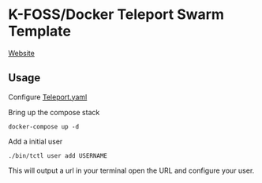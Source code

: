 # K-FOSS/Docker Teleport Swarm Template

[Website](https://gravitational.com/teleport/)

## Usage

Configure [Teleport.yaml](./Teleport.yml)

Bring up the compose stack

```
docker-compose up -d
```

Add a initial user

```
./bin/tctl user add USERNAME
```

This will output a url in your terminal open the URL and configure your user.
